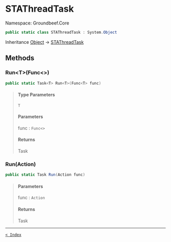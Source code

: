 # STAThreadTask

Namespace: Groundbeef.Core

```csharp
public static class STAThreadTask : System.Object
```

Inheritance [Object](https://docs.microsoft.com/en-us/dotnet/api/system.object) → [STAThreadTask](STAThreadTask.md)

## Methods

### Run&lt;T&gt;(Func&lt;&gt;)

```csharp
public static Task<T> Run<T>(Func<T> func)
```

> #### Type Parameters
> 
> `T`<br>
> 
> #### Parameters
> 
> func : `Func<>`<br>
> 
> #### Returns
> 
> Task<T><br>
> 

### Run(Action)

```csharp
public static Task Run(Action func)
```

> #### Parameters
> 
> func : `Action`<br>
> 
> #### Returns
> 
> Task<br>
> 

---

[`< Index`](..\index.md)
